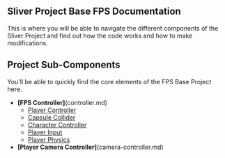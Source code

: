 ## Sliver Project Base FPS Documentation

This is where you will be able to navigate the different components of the Sliver Project and find out how the code works and how to make modifications.

## Project Sub-Components

You'll be able to quickly find the core elements of the FPS Base Project here.

- **[FPS Controller]**(controller.md)
	- [Player Controller](player-controller.md)
    - [Capsule Collider](capsule-collider.md)
    - [Character Controller](character-controller.md)
    - [Player Input](player-input.md)
    - [Player Physics](player-physics.md)
- **[Player Camera Controller]**(camera-controller.md)
